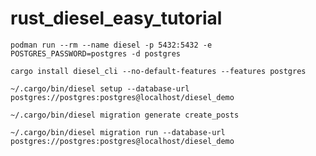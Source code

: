 # rust_diesel_easy_tutorial


```
podman run --rm --name diesel -p 5432:5432 -e POSTGRES_PASSWORD=postgres -d postgres
```


```
cargo install diesel_cli --no-default-features --features postgres

```




```
~/.cargo/bin/diesel setup --database-url postgres://postgres:postgres@localhost/diesel_demo
```

```
~/.cargo/bin/diesel migration generate create_posts
```

```
~/.cargo/bin/diesel migration run --database-url postgres://postgres:postgres@localhost/diesel_demo
```

```
```

```
```


